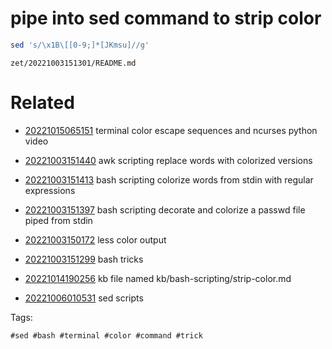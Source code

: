# pipe into sed command to strip color
```bash
sed 's/\x1B\[[0-9;]*[JKmsu]//g'
```

` zet/20221003151301/README.md `

# Related

- [20221015065151](/zet/20221015065151/README.md) terminal color escape sequences and ncurses python video

- [20221003151440](/zet/20221003151440/README.md) awk scripting replace words with colorized versions

- [20221003151413](/zet/20221003151413/README.md) bash scripting colorize words from stdin with regular expressions

- [20221003151397](/zet/20221003151397/README.md) bash scripting decorate and colorize a passwd file piped from stdin

- [20221003150172](/zet/20221003150172/README.md) less color output

- [20221003151299](/zet/20221003151299/README.md) bash tricks

- [20221014190256](/zet/20221014190256/README.md) kb file named kb/bash-scripting/strip-color.md
- [20221006010531](/zet/20221006010531/README.md) sed scripts

Tags:

    #sed #bash #terminal #color #command #trick
